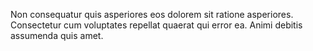 Non consequatur quis asperiores eos dolorem sit ratione asperiores. Consectetur cum voluptates repellat quaerat qui error ea. Animi debitis assumenda quis amet.